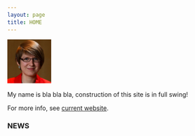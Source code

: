 ```yaml
---
layout: page
title: HOME
---
```


<img src="img/irina-gaynanova.jpg" width="100" height="100" />

My name is bla bla bla, construction of this site is in full swing!

For more info, see [current website](http://www.stat.tamu.edu/~irinag/).


### NEWS

